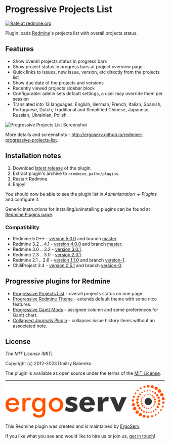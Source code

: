 Progressive Projects List
=========================

[![Rate at redmine.org](http://img.shields.io/badge/rate%20at-redmine.org-blue.svg?style=flat)](http://www.redmine.org/plugins/progressive-projects-list)

Plugin loads [Redmine](http://www.redmine.org/)'s projects list with overall projects status.

Features
--------

- Show overall projects status in progress bars
- Show project status in progress bars at project overview page
- Quick links to issues, new issue, version, etc directly from the projects list
- Show due date of the projects and versions
- Recently viewed projects sidebar block
- Configurable: admin sets default settings, a user may override them per session
- Translated into 13 languages: English, German, French, Italian, Spanish, Portuguese, Dutch, Traditional and Simplified Chinese, Japanese, Russian, Ukrainian, Polish.

![Progressive Projects List Screenshot](http://ergoserv.github.io/redmine-progressive-projects-list/images/screenshots/v020/progressive-projects-list-v020-progress.png)



More details and screenshots - http://ergoserv.github.io/redmine-progressive-projects-list.

Installation notes
------------------

1. Download [latest release](https://github.com/ergoserv/redmine-progressive-projects-list/releases/latest) of the plugin.
2. Extract plugin's archive to `<redmine_path>/plugins`.
3. Restart Redmine.
4. Enjoy!

You should now be able to see the plugin list in _Administration -> Plugins_ and configure it.

Generic instructions for installing/uninstalling plugins can be found at [Redmine Plugins page](http://www.redmine.org/projects/redmine/wiki/Plugins).

### Compatibility ###
- Redmine 5.0++ -      [version 5.0.0](https://github.com/nicolasmetters/progressive_projects_list/releases/tag/redmine5) and branch [master]([https://github.com/ergoserv/redmine-progressive-projects-list/tree/master](https://github.com/nicolasmetters/progressive_projects_list)).
- Redmine 3.2 .. 4.1 - [version 4.0.0](https://github.com/ergoserv/redmine-progressive-projects-list/releases/tag/v4.0.0) and branch [master](https://github.com/ergoserv/redmine-progressive-projects-list/tree/master).
- Redmine 3.0 .. 3.2 - [version 3.0.1](https://github.com/ergoserv/redmine-progressive-projects-list/releases/tag/v3.0.1).
- Redmine 2.3 .. 3.0 - [version 2.0.1](https://github.com/ergoserv/redmine-progressive-projects-list/releases/tag/v2.0.1).
- Redmine 2.1 .. 2.6 - [version 1.1.0](https://github.com/ergoserv/redmine-progressive-projects-list/releases/tag/v1.1.0) and branch [version-1](https://github.com/ergoserv/redmine-progressive-projects-list/tree/version-1).
- ChiliProject 3.4 - [version 0.5.1](https://github.com/ergoserv/redmine-progressive-projects-list/releases/tag/v0.5.1) and branch [version-0](https://github.com/ergoserv/redmine-progressive-projects-list/tree/version-0).

Progressive plugins for Redmine
-------------------------------

* [Progressive Projects List](http://stgeneral.github.io/redmine-progressive-projects-list/) - overall projects status on one page.
* [Progressive Redmine Theme](http://stgeneral.github.io/redmine-progressive-theme/) - extends default theme with some nice features.
* [Progressive Gantt Mods](http://stgeneral.github.io/redmine-progressive-gantt-mods/) - assignee column and some preferences for Gantt chart.
* [Collapsed Journals Plugin](https://github.com/stgeneral/redmine-collapsed-journals) - collapses issue history items without an associated note.

License
-------

*The MIT License (MIT)*

Copyright (c) 2012-2023 Dmitry Babenko

The plugin is available as open source under the terms of the [MIT License](https://opensource.org/licenses/MIT).

-------------------------------------------------------------------------------

[![alt text](https://raw.githubusercontent.com/ergoserv/auxiliary_rails/master/assets/ErgoServ_horizontalColor@sign+text+bg.png "ErgoServ - Web and Mobile Development Company")](https://www.ergoserv.com)

This Redmine plugin was created and is maintained by [ErgoServ](https://www.ergoserv.com).

If you like what you see and would like to hire us or join us, [get in touch](https://www.ergoserv.com)!
